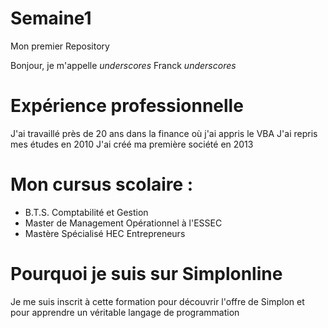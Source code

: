# Semaine1
Mon premier Repository

Bonjour, je m'appelle _underscores_ Franck _underscores_

# Expérience professionnelle
J'ai travaillé près de 20 ans dans la finance où j'ai appris le VBA
J'ai repris mes études en 2010
J'ai créé ma première société en 2013

# Mon cursus scolaire :
* B.T.S. Comptabilité et Gestion
* Master de Management Opérationnel à l'ESSEC
* Mastère Spécialisé HEC Entrepreneurs

# Pourquoi je suis sur Simplonline
Je me suis inscrit à cette formation pour découvrir l'offre de Simplon 
et pour apprendre un véritable langage de programmation